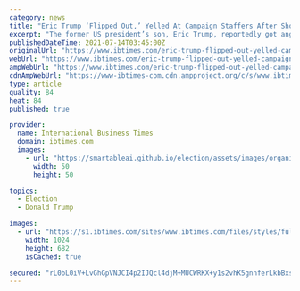 ```yaml
---
category: news
title: "Eric Trump ‘Flipped Out,’ Yelled At Campaign Staffers After Shock Election Results"
excerpt: "The former US president’s son, Eric Trump, reportedly got angry at campaign aides after electoral votes showed that now-President Joe Biden had won the 2020 election."
publishedDateTime: 2021-07-14T03:45:00Z
originalUrl: "https://www.ibtimes.com/eric-trump-flipped-out-yelled-campaign-staffers-after-shock-election-results-3251200"
webUrl: "https://www.ibtimes.com/eric-trump-flipped-out-yelled-campaign-staffers-after-shock-election-results-3251200"
ampWebUrl: "https://www.ibtimes.com/eric-trump-flipped-out-yelled-campaign-staffers-after-shock-election-results-3251200?amp=1"
cdnAmpWebUrl: "https://www-ibtimes-com.cdn.ampproject.org/c/s/www.ibtimes.com/eric-trump-flipped-out-yelled-campaign-staffers-after-shock-election-results-3251200?amp=1"
type: article
quality: 84
heat: 84
published: true

provider:
  name: International Business Times
  domain: ibtimes.com
  images:
    - url: "https://smartableai.github.io/election/assets/images/organizations/ibtimes.com-50x50.jpg"
      width: 50
      height: 50

topics:
  - Election
  - Donald Trump

images:
  - url: "https://s1.ibtimes.com/sites/www.ibtimes.com/files/styles/full/public/2020/11/07/us-president-donald-trump-says-he-came-to.jpg"
    width: 1024
    height: 682
    isCached: true

secured: "rL0bL0iV+LvGhGpVNJCI4p2IJQcl4djM+MUCWRKX+y1s2vhK5gnnferLkbBxs9rEI/FtgDyZKVAFohy1Rxi1mVU/+L2wfvlAwKJ4CLkNIGoWz8KwgXfIx77A95RLTWmn7cv784LjDanHjVoA0zURh6Y5lPiV9ba2LI+rSTPe1JQpfZIz/Zyc+qGu+zNoskycecckNdlRAoYlUhYLce5bKAxFo5YVvHPlRtJRDLufryBrzLcvuw+0FK+D1sgiWQAyVduMAVlf6jzbQIFaWKL5CBuSK3Bd+tk6qFt94V4ix3sEM6jT7oLjhperWMInh1qBtWeW/zPZl/i4k/TcDDXVcLm81rA3TCmmwr7kfDPzQ4s=;wkC6in0rfSBHHm71qHdGmA=="
---
```


